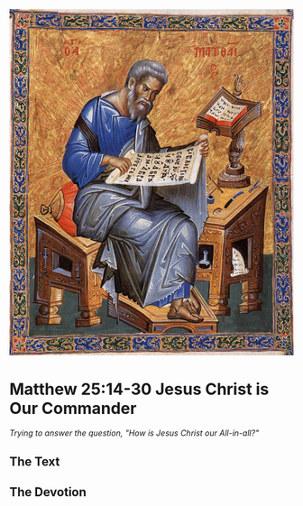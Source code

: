 <img class="intro-right" src="art-matthew.jpg">

# Matthew 25:14-30 Jesus Christ is Our Commander

*Trying to answer the question, "How is Jesus Christ our All-in-all?"*

## The Text

## The Devotion